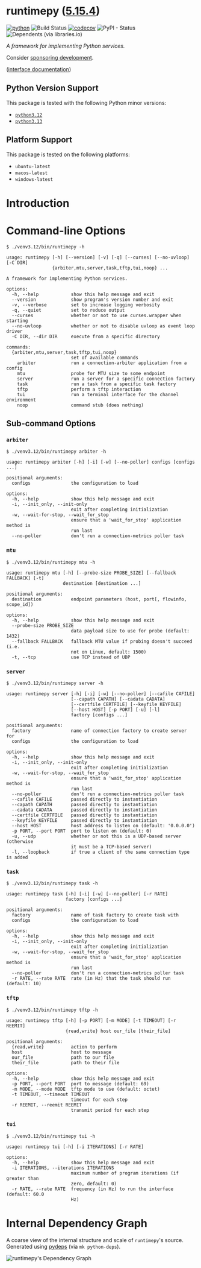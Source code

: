 <!--
    =====================================
    generator=datazen
    version=3.2.3
    hash=99eea1986d2105483ebb2fe566128f5f
    =====================================
-->

# runtimepy ([5.15.4](https://pypi.org/project/runtimepy/))

[![python](https://img.shields.io/pypi/pyversions/runtimepy.svg)](https://pypi.org/project/runtimepy/)
![Build Status](https://github.com/libre-embedded/runtimepy/workflows/Python%20Package/badge.svg)
[![codecov](https://codecov.io/gh/libre-embedded/runtimepy/branch/master/graphs/badge.svg?branch=master)](https://codecov.io/github/libre-embedded/runtimepy)
![PyPI - Status](https://img.shields.io/pypi/status/runtimepy)
![Dependents (via libraries.io)](https://img.shields.io/librariesio/dependents/pypi/runtimepy)

*A framework for implementing Python services.*

Consider [sponsoring development](https://github.com/sponsors/libre-embedded).

([interface documentation](https://libre-embedded.github.io/python/runtimepy))

## Python Version Support

This package is tested with the following Python minor versions:

* [`python3.12`](https://docs.python.org/3.12/)
* [`python3.13`](https://docs.python.org/3.13/)

## Platform Support

This package is tested on the following platforms:

* `ubuntu-latest`
* `macos-latest`
* `windows-latest`

# Introduction

# Command-line Options

```
$ ./venv3.12/bin/runtimepy -h

usage: runtimepy [-h] [--version] [-v] [-q] [--curses] [--no-uvloop] [-C DIR]
                 {arbiter,mtu,server,task,tftp,tui,noop} ...

A framework for implementing Python services.

options:
  -h, --help            show this help message and exit
  --version             show program's version number and exit
  -v, --verbose         set to increase logging verbosity
  -q, --quiet           set to reduce output
  --curses              whether or not to use curses.wrapper when starting
  --no-uvloop           whether or not to disable uvloop as event loop driver
  -C DIR, --dir DIR     execute from a specific directory

commands:
  {arbiter,mtu,server,task,tftp,tui,noop}
                        set of available commands
    arbiter             run a connection-arbiter application from a config
    mtu                 probe for MTU size to some endpoint
    server              run a server for a specific connection factory
    task                run a task from a specific task factory
    tftp                perform a tftp interaction
    tui                 run a terminal interface for the channel environment
    noop                command stub (does nothing)

```

## Sub-command Options

### `arbiter`

```
$ ./venv3.12/bin/runtimepy arbiter -h

usage: runtimepy arbiter [-h] [-i] [-w] [--no-poller] configs [configs ...]

positional arguments:
  configs               the configuration to load

options:
  -h, --help            show this help message and exit
  -i, --init_only, --init-only
                        exit after completing initialization
  -w, --wait-for-stop, --wait_for_stop
                        ensure that a 'wait_for_stop' application method is
                        run last
  --no-poller           don't run a connection-metrics poller task

```

### `mtu`

```
$ ./venv3.12/bin/runtimepy mtu -h

usage: runtimepy mtu [-h] [--probe-size PROBE_SIZE] [--fallback FALLBACK] [-t]
                     destination [destination ...]

positional arguments:
  destination           endpoint parameters (host, port[, flowinfo, scope_id])

options:
  -h, --help            show this help message and exit
  --probe-size PROBE_SIZE
                        data payload size to use for probe (default: 1432)
  --fallback FALLBACK   fallback MTU value if probing doesn't succeed (i.e.
                        not on Linux, default: 1500)
  -t, --tcp             use TCP instead of UDP

```

### `server`

```
$ ./venv3.12/bin/runtimepy server -h

usage: runtimepy server [-h] [-i] [-w] [--no-poller] [--cafile CAFILE]
                        [--capath CAPATH] [--cadata CADATA]
                        [--certfile CERTFILE] [--keyfile KEYFILE]
                        [--host HOST] [-p PORT] [-u] [-l]
                        factory [configs ...]

positional arguments:
  factory               name of connection factory to create server for
  configs               the configuration to load

options:
  -h, --help            show this help message and exit
  -i, --init_only, --init-only
                        exit after completing initialization
  -w, --wait-for-stop, --wait_for_stop
                        ensure that a 'wait_for_stop' application method is
                        run last
  --no-poller           don't run a connection-metrics poller task
  --cafile CAFILE       passed directly to instantiation
  --capath CAPATH       passed directly to instantiation
  --cadata CADATA       passed directly to instantiation
  --certfile CERTFILE   passed directly to instantiation
  --keyfile KEYFILE     passed directly to instantiation
  --host HOST           host address to listen on (default: '0.0.0.0')
  -p PORT, --port PORT  port to listen on (default: 0)
  -u, --udp             whether or not this is a UDP-based server (otherwise
                        it must be a TCP-based server)
  -l, --loopback        if true a client of the same connection type is added

```

### `task`

```
$ ./venv3.12/bin/runtimepy task -h

usage: runtimepy task [-h] [-i] [-w] [--no-poller] [-r RATE]
                      factory [configs ...]

positional arguments:
  factory               name of task factory to create task with
  configs               the configuration to load

options:
  -h, --help            show this help message and exit
  -i, --init_only, --init-only
                        exit after completing initialization
  -w, --wait-for-stop, --wait_for_stop
                        ensure that a 'wait_for_stop' application method is
                        run last
  --no-poller           don't run a connection-metrics poller task
  -r RATE, --rate RATE  rate (in Hz) that the task should run (default: 10)

```

### `tftp`

```
$ ./venv3.12/bin/runtimepy tftp -h

usage: runtimepy tftp [-h] [-p PORT] [-m MODE] [-t TIMEOUT] [-r REEMIT]
                      {read,write} host our_file [their_file]

positional arguments:
  {read,write}          action to perform
  host                  host to message
  our_file              path to our file
  their_file            path to their file

options:
  -h, --help            show this help message and exit
  -p PORT, --port PORT  port to message (default: 69)
  -m MODE, --mode MODE  tftp mode to use (default: octet)
  -t TIMEOUT, --timeout TIMEOUT
                        timeout for each step
  -r REEMIT, --reemit REEMIT
                        transmit period for each step

```

### `tui`

```
$ ./venv3.12/bin/runtimepy tui -h

usage: runtimepy tui [-h] [-i ITERATIONS] [-r RATE]

options:
  -h, --help            show this help message and exit
  -i ITERATIONS, --iterations ITERATIONS
                        maximum number of program iterations (if greater than
                        zero, default: 0)
  -r RATE, --rate RATE  frequency (in Hz) to run the interface (default: 60.0
                        Hz)

```

# Internal Dependency Graph

A coarse view of the internal structure and scale of
`runtimepy`'s source.
Generated using [pydeps](https://github.com/thebjorn/pydeps) (via
`mk python-deps`).

![runtimepy's Dependency Graph](im/pydeps.svg)
